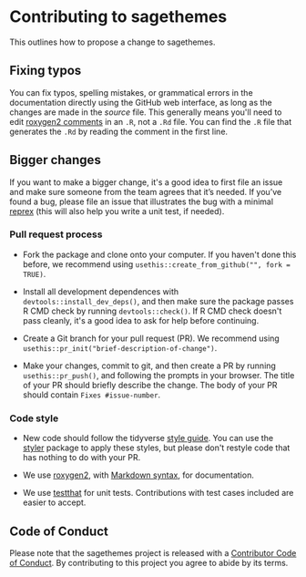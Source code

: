 # Contributing to sagethemes

This outlines how to propose a change to sagethemes. 

## Fixing typos

You can fix typos, spelling mistakes, or grammatical errors in the documentation
directly using the GitHub web interface, as long as the changes are made in the
_source_ file. This generally means you'll need to edit
[roxygen2 comments](https://roxygen2.r-lib.org/articles/roxygen2.html) 
in an `.R`, not a `.Rd` file. You can find the `.R` file that generates the
`.Rd` by reading the comment in the first line.

## Bigger changes

If you want to make a bigger change, it's a good idea to first file an issue and
make sure someone from the team agrees that it’s needed. If you’ve found a bug,
please file an issue that illustrates the bug with a minimal
[reprex](https://www.tidyverse.org/help/#reprex) (this will also help you write
a unit test, if needed).

### Pull request process

*   Fork the package and clone onto your computer. If you haven't done this
    before, we recommend using `usethis::create_from_github("", fork = TRUE)`.

*   Install all development dependences with `devtools::install_dev_deps()`, and
    then make sure the package passes R CMD check by running
    `devtools::check()`. If R CMD check doesn't pass cleanly, it's a good idea
    to ask for help before continuing.
    
*   Create a Git branch for your pull request (PR). We recommend using
    `usethis::pr_init("brief-description-of-change")`.

*   Make your changes, commit to git, and then create a PR by running
    `usethis::pr_push()`, and following the prompts in your browser. The title
    of your PR should briefly describe the change. The body of your PR should
    contain `Fixes #issue-number`.


### Code style

*   New code should follow the tidyverse [style guide](https://style.tidyverse.org). 
    You can use the [styler](https://CRAN.R-project.org/package=styler) package to apply these styles, but please don't restyle code that has nothing to do with your PR.  

*  We use [roxygen2](https://cran.r-project.org/package=roxygen2), with [Markdown syntax](https://cran.r-project.org/web/packages/roxygen2/vignettes/markdown.html), for documentation.  

*  We use [testthat](https://cran.r-project.org/package=testthat) for unit
   tests.
   Contributions with test cases included are easier to accept.  

## Code of Conduct

Please note that the sagethemes project is released with a
[Contributor Code of Conduct](CODE_OF_CONDUCT.md). By contributing to this
project you agree to abide by its terms.
